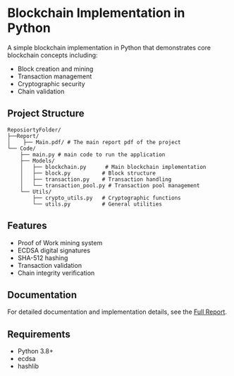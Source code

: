 # Blockchain Implementation in Python

A simple blockchain implementation in Python that demonstrates core blockchain concepts including:
- Block creation and mining
- Transaction management
- Cryptographic security
- Chain validation

## Project Structure
```
ReposiortyFolder/
├──Report/
│    ├── Main.pdf/ # The main report pdf of the project
└── Code/
    ├── main.py # main code to run the application
    ├── Models/
    │   ├── blockchain.py      # Main blockchain implementation
    │   ├── block.py          # Block structure
    │   ├── transaction.py    # Transaction handling
    │   └── transaction_pool.py # Transaction pool management
    └── Utils/
        ├── crypto_utils.py   # Cryptographic functions
        └── utils.py          # General utilities
```

## Features
- Proof of Work mining system
- ECDSA digital signatures
- SHA-512 hashing
- Transaction validation
- Chain integrity verification

## Documentation
For detailed documentation and implementation details, see the [Full Report](../Report/Main.pdf).

## Requirements
- Python 3.8+
- ecdsa
- hashlib
